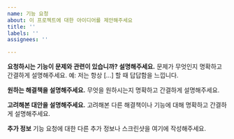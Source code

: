 ```yaml
---
name: 기능 요청
about: 이 프로젝트에 대한 아이디어를 제안해주세요
title: ''
labels: ''
assignees: ''

---
```


**요청하시는 기능이 문제와 관련이 있습니까? 설명해주세요.**
문제가 무엇인지 명확하고 간결하게 설명해주세요. 예: 저는 항상 [...] 할 때 답답함을 느낍니다.

**원하는 해결책을 설명해주세요.**
무엇을 원하시는지 명확하고 간결하게 설명해주세요.

**고려해본 대안을 설명해주세요.**
고려해본 다른 해결책이나 기능에 대해 명확하고 간결하게 설명해주세요.

**추가 정보**
기능 요청에 대한 다른 추가 정보나 스크린샷을 여기에 작성해주세요.
